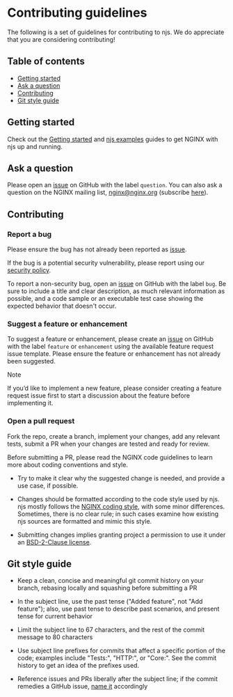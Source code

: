 # Contributing guidelines

The following is a set of guidelines for contributing to njs.  We do
appreciate that you are considering contributing!

## Table of contents

- [Getting started](#getting-started)
- [Ask a question](#ask-a-question)
- [Contributing](#contributing)
- [Git style guide](#git-style-guide)


## Getting started

Check out the [Getting started](README.md#getting-started-with-nginx-javascript)
and [njs examples](https://github.com/nginx/njs-examples) guides to get NGINX with
njs up and running.


## Ask a question

Please open an [issue](https://github.com/nginx/njs/issues/new) on GitHub with
the label `question`.  You can also ask a question on the NGINX mailing list,
nginx@nginx.org (subscribe [here](https://mailman.nginx.org/mailman/listinfo/nginx)).


## Contributing

### Report a bug

Please ensure the bug has not already been reported as
[issue](https://github.com/nginx/njs/issues).

If the bug is a potential security vulnerability, please report using our
[security policy](SECURITY.md).

To report a non-security bug, open an
[issue](https://github.com/nginx/njs/issues/new) on GitHub with the label
`bug`.  Be sure to include a title and clear description, as much relevant
information as possible, and a code sample or an executable test case showing
the expected behavior that doesn't occur.


### Suggest a feature or enhancement

To suggest a feature or enhancement, please create an [issue](https://github.com/nginx/njs/issues/new)
on GitHub with the label `feature` or `enhancement` using the available feature
request issue template. Please ensure the feature or enhancement has not
already been suggested.

> [!NOTE]
> If you’d like to implement a new feature, please consider creating a
> feature request issue first to start a discussion about the feature
> before implementing it.


### Open a pull request

Fork the repo, create a branch, implement your changes, add any relevant tests,
submit a PR when your changes are tested and ready for review.

Before submitting a PR, please read the NGINX code guidelines to learn more
about coding conventions and style.

- Try to make it clear why the suggested change is needed, and provide a use
  case, if possible.

- Changes should be formatted according to the code style used by njs.
  njs mostly follows the [NGINX coding style](https://nginx.org/en/docs/dev/development_guide.html#code_style),
  with some minor differences. Sometimes, there is no clear rule; in such
  cases examine how existing njs sources are formatted and mimic this style.

- Submitting changes implies granting project a permission to use it under
  an [BSD-2-Clause license](LICENSE).


## Git style guide

- Keep a clean, concise and meaningful git commit history on your branch,
  rebasing locally and squashing before submitting a PR

- In the subject line, use the past tense ("Added feature", not "Add feature");
  also, use past tense to describe past scenarios, and present tense for
  current behavior

- Limit the subject line to 67 characters, and the rest of the commit message
  to 80 characters

- Use subject line prefixes for commits that affect a specific portion of the
  code; examples include "Tests:", "HTTP:", or "Core:". See the commit history
  to get an idea of the prefixes used.

- Reference issues and PRs liberally after the subject line; if the commit
  remedies a GitHub issue, [name it](https://docs.github.com/en/issues/tracking-your-work-with-issues/linking-a-pull-request-to-an-issue) accordingly
